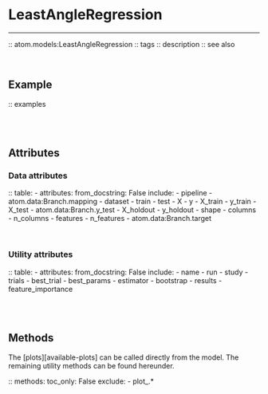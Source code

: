 # LeastAngleRegression
----------------------

:: atom.models:LeastAngleRegression
    :: tags
    :: description
    :: see also

<br>

## Example

:: examples

<br><br>

## Attributes

### Data attributes

:: table:
    - attributes:
        from_docstring: False
        include:
            - pipeline
            - atom.data:Branch.mapping
            - dataset
            - train
            - test
            - X
            - y
            - X_train
            - y_train
            - X_test
            - atom.data:Branch.y_test
            - X_holdout
            - y_holdout
            - shape
            - columns
            - n_columns
            - features
            - n_features
            - atom.data:Branch.target

<br>

### Utility attributes

:: table:
    - attributes:
        from_docstring: False
        include:
            - name
            - run
            - study
            - trials
            - best_trial
            - best_params
            - estimator
            - bootstrap
            - results
            - feature_importance

<br><br>

## Methods

The [plots][available-plots] can be called directly from the model.
The remaining utility methods can be found hereunder.

:: methods:
    toc_only: False
    exclude:
        - plot_.*

